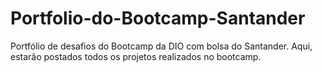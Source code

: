# Portfolio-do-Bootcamp-Santander
Portfólio de desafios do Bootcamp da DIO com bolsa do Santander. Aqui, estarão postados todos os projetos realizados no bootcamp.
